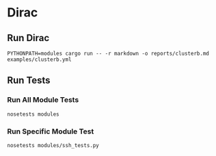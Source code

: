 # Dirac

## Run Dirac

`PYTHONPATH=modules cargo run -- -r markdown -o reports/clusterb.md examples/clusterb.yml`

## Run Tests

### Run All Module Tests

`nosetests modules`

### Run Specific Module Test

`nosetests modules/ssh_tests.py`


